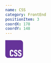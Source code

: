 ```yaml
---
name: CSS
category: FrontEnd
positionItem: 3
coordX: 178
coordY: 148
---
```


<svg width="56" height="56" viewBox="0 0 56 56" fill="none">
  <path d="M0 0H47.04C49.4163 0 51.6954 0.943997 53.3757 2.62432C55.056 4.30465 56 6.58366 56 8.96V47.04C56 49.4163 55.056 51.6954 53.3757 53.3757C51.6954 55.056 49.4163 56 47.04 56H8.96C6.58366 56 4.30465 55.056 2.62432 53.3757C0.943997 51.6954 0 49.4163 0 47.04L0 0Z" fill="#663399"/>
  <path d="M45.7261 51.5144C43.9123 51.5144 42.5251 50.9869 41.5541 49.9268C40.5937 48.8612 40.0936 47.3408 40.0488 45.355H43.9576C43.98 47.1112 44.5971 47.9915 45.8101 47.9915C46.4283 47.9915 46.8663 47.7955 47.1188 47.408C47.3658 47.0216 47.4952 46.4039 47.4952 45.5572C47.4952 44.884 47.3266 44.3229 47.0007 43.88C46.5584 43.3531 45.9907 42.946 45.3498 42.6961L43.9011 42C42.6097 41.3829 41.6717 40.6538 41.0932 39.8009C40.5315 38.9536 40.251 37.7648 40.251 36.2449C40.251 34.5448 40.7455 33.1649 41.7277 32.1043C42.7385 31.0442 44.1144 30.5172 45.8717 30.5172C47.5685 30.5172 48.8823 31.0386 49.8085 32.0763C50.7521 33.1201 51.246 34.612 51.2858 36.5641H47.5232C47.5456 35.9257 47.4167 35.2918 47.1468 34.7128C46.934 34.2872 46.518 34.0738 45.9003 34.0738C44.7999 34.0738 44.2494 34.7296 44.2494 36.0366C44.2494 36.6991 44.3838 37.2148 44.6537 37.6074C45.0425 38.0417 45.5297 38.3766 46.0744 38.584L47.4616 39.1956C48.8935 39.8519 49.9267 40.6544 50.5612 41.6248C51.2012 42.5897 51.5159 43.88 51.5159 45.4956C51.5159 47.4309 51.0103 48.9172 49.9827 49.9548C48.9607 50.9925 47.5399 51.5144 45.7267 51.5144H45.7261ZM33.1026 51.5144C31.2882 51.5144 29.9016 50.9869 28.93 49.9268C27.9696 48.8612 27.4701 47.3408 27.4253 45.355H31.3336C31.356 47.1112 31.9736 47.9915 33.1872 47.9915C33.8043 47.9915 34.2422 47.7955 34.4892 47.408C34.7423 47.0216 34.8655 46.4039 34.8655 45.5572C34.8655 44.884 34.7031 44.3229 34.3772 43.88C33.9349 43.3531 33.3672 42.946 32.7263 42.6961L31.2776 42C29.9856 41.3829 29.0482 40.6538 28.4697 39.8009C27.908 38.9536 27.6275 37.7648 27.6275 36.2449C27.6275 34.5448 28.1214 33.1649 29.1042 32.1043C30.115 31.0442 31.4909 30.5172 33.2482 30.5172C34.9444 30.5172 36.2582 31.0386 37.1794 32.0763C38.1342 33.1201 38.6225 34.612 38.6617 36.5641H34.8996C34.922 35.9257 34.7932 35.2918 34.5233 34.7128C34.3099 34.2872 33.8944 34.0738 33.2767 34.0738C32.1758 34.0738 31.6253 34.7296 31.6253 36.0366C31.6253 36.6991 31.7603 37.2148 32.0296 37.6074C32.4184 38.0417 32.9056 38.3766 33.4504 38.584L34.8375 39.1956C36.2694 39.8519 37.3026 40.6544 37.9376 41.6248C38.5721 42.5897 38.8919 43.88 38.8919 45.4956C38.8919 47.4309 38.3812 48.9172 37.3592 49.9548C36.3372 50.9925 34.9164 51.5144 33.1026 51.5144ZM19.9566 51.5144C18.1814 51.5144 16.7724 51.0317 15.728 50.0668C14.6836 49.1081 14.1667 47.6661 14.1667 45.7588V36.3345C14.1667 34.4389 14.7172 33.0025 15.8176 32.0152C16.9354 31.0392 18.4009 30.5458 20.2147 30.5458C21.9726 30.5458 23.3591 31.0504 24.3867 32.0488C25.4261 33.0529 25.948 34.5453 25.948 36.5367V37.2826H21.8096V36.5591C21.8096 35.7908 21.6411 35.224 21.3151 34.8539C21.1728 34.6688 20.9887 34.52 20.7779 34.4195C20.5671 34.3191 20.3356 34.2699 20.1022 34.276C19.4285 34.276 18.9514 34.5056 18.6815 34.9715C18.3942 35.616 18.2651 36.3199 18.3051 37.0244V45.215C18.3051 46.9258 18.9066 47.7955 20.1027 47.8123C20.6639 47.8123 21.085 47.6101 21.3773 47.2064C21.6948 46.6963 21.8458 46.1003 21.8096 45.5006V44.8896H25.948V45.5292C25.948 46.8586 25.6899 47.9691 25.1674 48.8556C24.6708 49.7207 23.9254 50.4165 23.0282 50.8525C22.07 51.3099 21.0181 51.5366 19.9566 51.5144Z" fill="white"/>
</svg>